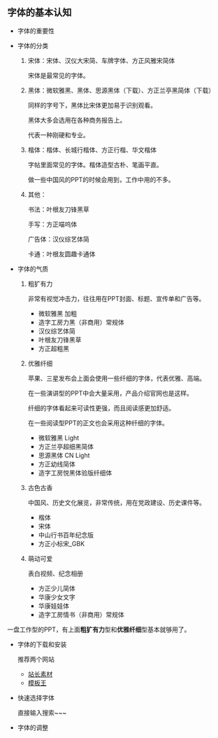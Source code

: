## 字体的基本认知

- 字体的重要性

- 字体的分类
  1. 宋体：宋体、汉仪大宋简、车牌字体、方正风雅宋简体
  
     宋体是最常见的字体。
  
  2. 黑体：微软雅黑、黑体、思源黑体（下载）、方正兰亭黑简体（下载）
  
     同样的字号下，黑体比宋体更加易于识别观看。
  
     黑体大多会选用在各种商务报告上。
  
     代表一种刚硬和专业。
  
  3. 楷体：楷体、长城行楷体、方正行楷、华文楷体
  
     字帖里面常见的字体。楷体造型古朴、笔画平直。
  
     做一些中国风的PPT的时候会用到，工作中用的不多。
  
  4. 其他：
  
     书法：叶根友刀锋黑草
  
     手写：方正喵呜体
  
     广告体：汉仪综艺体简
  
     卡通：叶根友圆趣卡通体
  
- 字体的气质

  1. 粗犷有力

     非常有视觉冲击力，往往用在PPT封面、标题、宣传单和广告等。

     - 微软雅黑 加粗
     - 造字工房力黑（非商用）常规体
     - 汉仪综艺体简
     - 叶根友刀锋黑草
     - 方正超粗黑

  2. 优雅纤细

     苹果、三星发布会上面会使用一些纤细的字体，代表优雅、高端。

     在一些演讲型的PPT中会大量采用，产品介绍官网也是这样。

     纤细的字体看起来可读性更强，而且阅读感更加舒适。

     在一些阅读型PPT的正文也会采用这种纤细的字体。

     - 微软雅黑 Light
     - 方正兰亭超细黑简体
     - 思源黑体 CN Light
     - 方正幼线简体
     - 造字工房悦黑体验版纤细体

  3. 古色古香

     中国风、历史文化展览，非常传统，用在党政建设、历史课件等。

     - 楷体
     - 宋体
     - 中山行书百年纪念版
     - 方正小标宋_GBK

  4. 萌动可爱

     表白视频、纪念相册

     - 方正少儿简体
     - 华康少女文字
     - 华康娃娃体
     - 造字工房情书（非商用）常规体

一盘工作型的PPT，有上面**粗犷有力**型和**优雅纤细**型基本就够用了。

- 字体的下载和安装

  推荐两个网站

  - [站长素材](http://font.chinaz.com/)
  - [模板王](http://fonts.mobanwang.com/)

- 快速选择字体

  直接输入搜索~~~

- 字体的调整